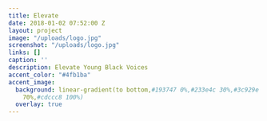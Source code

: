 ```yaml
---
title: Elevate
date: 2018-01-02 07:52:00 Z
layout: project
image: "/uploads/logo.jpg"
screenshot: "/uploads/logo.jpg"
links: []
caption: ''
description: Elevate Young Black Voices
accent_color: "#4fb1ba"
accent_image:
  background: linear-gradient(to bottom,#193747 0%,#233e4c 30%,#3c929e 50%,#d5d5d4
    70%,#cdccc8 100%)
  overlay: true
---
```



